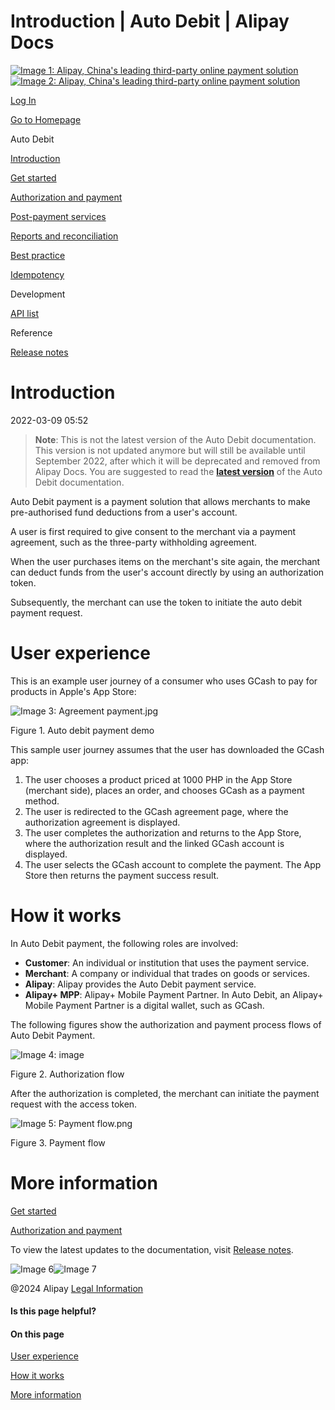 Introduction | Auto Debit | Alipay Docs
===============
                        

[![Image 1: Alipay, China's leading third-party online payment solution](https://ac.alipay.com/storage/2024/3/26/d66c43c0-440d-4c97-9976-f2028a2c8c5e.svg)![Image 2: Alipay, China's leading third-party online payment solution](https://ac.alipay.com/storage/2024/3/26/a48bd336-aea0-4f16-bf83-616eacbb4434.svg)](/docs/)

[Log In](https://global.alipay.com/ilogin/account_login.htm?goto=https%3A%2F%2Fglobal.alipay.com%2Fdocs%2Fac%2Fagreementpayment%2Fintro)

[Go to Homepage](../../)

Auto Debit

[Introduction](/docs/ac/agreementpayment/intro)

[Get started](/docs/ac/agreementpayment/getting_started)

[Authorization and payment](/docs/ac/agreementpayment/payment)

[Post-payment services](/docs/ac/agreementpayment/post_payment)

[Reports and reconciliation](/docs/ac/agreementpayment/report)

[Best practice](/docs/ac/agreementpayment/autodebit_bp)

[Idempotency](/docs/ac/agreementpayment/api_idemptcy)

Development

[API list](/docs/ac/agreementpayment/apis)

Reference

[Release notes](/docs/ac/agreementpayment/releasenotes)

Introduction
============

2022-03-09 05:52

> **Note**: This is not the latest version of the Auto Debit documentation. This version is not updated anymore but will still be available until September 2022, after which it will be deprecated and removed from Alipay Docs. You are suggested to read the [**latest version**](https://global.alipay.com/docs/ac/autodebitpay/overview) of the Auto Debit documentation.

Auto Debit payment is a payment solution that allows merchants to make pre-authorised fund deductions from a user's account.

A user is first required to give consent to the merchant via a payment agreement, such as the three-party withholding agreement.

When the user purchases items on the merchant's site again, the merchant can deduct funds from the user's account directly by using an authorization token.

Subsequently, the merchant can use the token to initiate the auto debit payment request.

User experience
===============

This is an example user journey of a consumer who uses GCash to pay for products in Apple's App Store:

![Image 3: Agreement payment.jpg](https://cdn.nlark.com/yuque/0/2020/jpeg/561635/1590650669066-2bcc259f-8226-47ef-bc60-0711e4b4c440.jpeg)

Figure 1. Auto debit payment demo

This sample user journey assumes that the user has downloaded the GCash app:

1.  The user chooses a product priced at 1000 PHP in the App Store (merchant side), places an order, and chooses GCash as a payment method.
2.  The user is redirected to the GCash agreement page, where the authorization agreement is displayed.
3.  The user completes the authorization and returns to the App Store, where the authorization result and the linked GCash account is displayed.
4.  The user selects the GCash account to complete the payment. The App Store then returns the payment success result.

How it works
============

In Auto Debit payment, the following roles are involved:

*   **Customer**: An individual or institution that uses the payment service.
*   **Merchant**: A company or individual that trades on goods or services.
*   **Alipay**: Alipay provides the Auto Debit payment service.
*   **Alipay+ MPP**: Alipay+ Mobile Payment Partner. In Auto Debit, an Alipay+ Mobile Payment Partner is a digital wallet, such as GCash.

The following figures show the authorization and payment process flows of Auto Debit Payment.

![Image 4: image](https://yuque.antfin.com/images/lark/0/2021/png/303011/1637829072662-88172015-ec1a-4ab4-b7b7-15d2691591c1.png)

Figure 2. Authorization flow

After the authorization is completed, the merchant can initiate the payment request with the access token.

![Image 5: Payment flow.png](https://cdn.nlark.com/yuque/0/2021/png/12884741/1634545288810-0ee3a394-9706-42b9-a8d0-1b5ee9e1651c.png)

Figure 3. Payment flow

More information
================

[Get started](https://global.alipay.com/doc/agreementpayment/getting_started)

[Authorization and payment](https://global.alipay.com/doc/agreementpayment/payment)

To view the latest updates to the documentation, visit [Release notes](https://global.alipay.com/docs/releasenotes).

![Image 6](https://ac.alipay.com/storage/2021/5/20/19b2c126-9442-4f16-8f20-e539b1db482a.png)![Image 7](https://ac.alipay.com/storage/2021/5/20/e9f3f154-dbf0-455f-89f0-b3d4e0c14481.png)

@2024 Alipay [Legal Information](https://global.alipay.com/docs/ac/platform/membership)

#### Is this page helpful?

#### On this page

[User experience](#PTczH "User experience")

[How it works](#bLN9M "How it works")

[More information](#VLkwD "More information")